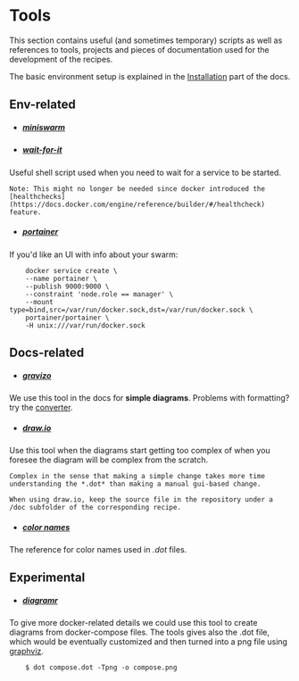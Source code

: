 # Tools

This section contains useful (and sometimes temporary) scripts as well as references to tools, projects and pieces of documentation used for the development of the recipes.

The basic environment setup is explained in the [Installation](../installation.md) part of the docs.

## Env-related

- ##### [miniswarm](https://github.com/aelsabbahy/miniswarm)

- ##### [wait-for-it](https://github.com/vishnubob/wait-for-it)
Useful shell script used when you need to wait for a service to be started.

    Note: This might no longer be needed since docker introduced the [healthchecks](https://docs.docker.com/engine/reference/builder/#/healthcheck) feature.

- ##### [portainer](https://portainer.readthedocs.io)
If you'd like an UI with info about your swarm:

        docker service create \
        --name portainer \
        --publish 9000:9000 \
        --constraint 'node.role == manager' \
        --mount type=bind,src=/var/run/docker.sock,dst=/var/run/docker.sock \
        portainer/portainer \
        -H unix:///var/run/docker.sock

## Docs-related

- ##### [gravizo](http://www.gravizo.com)
We use this tool in the docs for **simple diagrams**. Problems with formatting? try the [converter](http://www.gravizo.com/#converter).

- ##### [draw.io](https://www.draw.io)
Use this tool when the diagrams start getting too complex of when you foresee the diagram will be complex from the scratch.

    Complex in the sense that making a simple change takes more time understanding the *.dot* than making a manual gui-based change.

    When using draw.io, keep the source file in the repository under a /doc subfolder of the corresponding recipe.

- ##### [color names](http://www.graphviz.org/doc/info/colors.html#brewer)
The reference for color names used in *.dot* files.


## Experimental
- ##### [diagramr](http://diagramr.inventage.com)
To give more docker-related details we could use this tool to create diagrams from docker-compose files. The tools gives also the .dot file, which would be eventually customized and then turned into a png file using [graphviz](http://www.graphviz.org).

        $ dot compose.dot -Tpng -o compose.png
